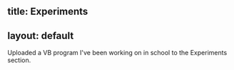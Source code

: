 title: Experiments
---
layout: default
---


Uploaded a VB program I've been working on in school to the Experiments
section.
